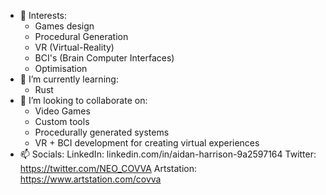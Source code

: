 - 👀 Interests:
  - Games design
  - Procedural Generation
  - VR (Virtual-Reality)
  - BCI's (Brain Computer Interfaces)
  - Optimisation
- 🌱 I’m currently learning:
  - Rust
- 💞️ I’m looking to collaborate on:
  - Video Games
  - Custom tools
  - Procedurally generated systems
  - VR + BCI development for creating virtual experiences
- 📫 Socials:
  LinkedIn: linkedin.com/in/aidan-harrison-9a2597164
  Twitter: https://twitter.com/NEO_COVVA
  Artstation: https://www.artstation.com/covva


